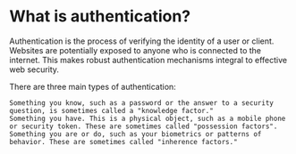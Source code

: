 # What is authentication?

Authentication is the process of verifying the identity of a user or client. Websites are potentially exposed to anyone who is connected to the internet. This makes robust authentication mechanisms integral to effective web security.

There are three main types of authentication:

    Something you know, such as a password or the answer to a security question, is sometimes called a "knowledge factor."
    Something you have. This is a physical object, such as a mobile phone or security token. These are sometimes called "possession factors".
    Something you are or do, such as your biometrics or patterns of behavior. These are sometimes called "inherence factors."

